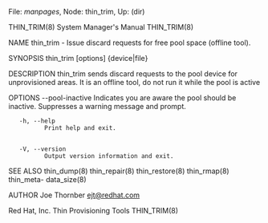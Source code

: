 File: *manpages*,  Node: thin_trim,  Up: (dir)

THIN_TRIM(8)                System Manager's Manual               THIN_TRIM(8)



NAME
       thin_trim - Issue discard requests for free pool space (offline tool).


SYNOPSIS
       thin_trim [options] {device|file}


DESCRIPTION
       thin_trim  sends  discard requests to the pool device for unprovisioned
       areas.  It is an offline tool, do not run it while the pool is active


OPTIONS
       --pool-inactive
              Indicates you are aware the pool should be inactive.  Suppresses
              a warning message and prompt.


       -h, --help
              Print help and exit.


       -V, --version
              Output version information and exit.


SEE ALSO
       thin_dump(8)  thin_repair(8)  thin_restore(8)  thin_rmap(8)  thin_meta-
       data_size(8)


AUTHOR
       Joe Thornber <ejt@redhat.com>



Red Hat, Inc.               Thin Provisioning Tools               THIN_TRIM(8)

